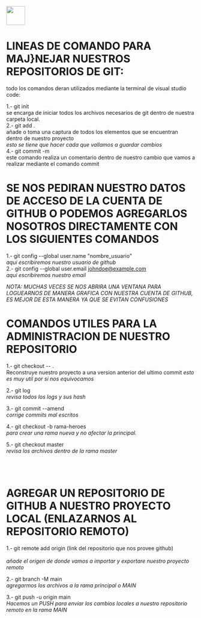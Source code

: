 <img style="width:50px; height:50px;" src="https://1000logos.net/wp-content/uploads/2018/11/GitHub-logo.png" >

# LINEAS DE COMANDO PARA MAJ}NEJAR NUESTROS REPOSITORIOS DE GIT:<br>

todo los comandos deran utilizados mediante la terminal de visual studio code:<br>

1.- git init <br>
se encarga de iniciar todos los archivos necesarios de git dentro de nuestra carpeta local.<br> 
2.- git add . <br>
añade o toma una captura de todos los elementos que se encuentran dentro de nuestro proyecto<br> 
*esto se tiene que hacer cada que vallamos a guardar cambios*<br>
4.- git commit -m <br>
este comando realiza un comentario dentro de nuestro cambio que vamos a realizar mediante el comando commit

# SE NOS PEDIRAN NUESTRO DATOS DE ACCESO DE LA CUENTA DE GITHUB O PODEMOS AGREGARLOS NOSOTROS DIRECTAMENTE CON LOS SIGUIENTES COMANDOS <br>

1.- git config --global user.name "nombre_usuario"<br>
*aqui escribiremos  nuestro usuario de github*<br>
2.- git config --global user.email johndoe@example.com<br>
*aqui escribiremos nuestro email*


*NOTA: MUCHAS VECES SE NOS ABRIRA UNA VENTANA PARA LOGUEARNOS DE MANERA GRAFICA CON NUESTRA CUENTA DE GITHUB, ES MEJOR DE ESTA MANERA YA QUE SE EVITAN CONFUSIONES* <BR>

# COMANDOS UTILES PARA LA ADMINISTRACION DE NUESTRO REPOSITORIO

1.- git checkout -- .<br>
Reconstruye nuestro proyecto a una version anterior del ultimo commit 
*esto es muy util por si nos equivocamos*

2.- git log  <br>
*revisa todos los logs y sus hash*<br>

3.- git commit --amend  <br>
*corrige commits mal escritos*<br>

4.- git checkout -b rama-heroes  <br>
*para crear una rama nueva y no afectar la principal.*<br>

5.- git checkout master <br>
*revisa los archivos dentro de la rama master*

<br><br>
# AGREGAR UN REPOSITORIO DE GITHUB A NUESTRO PROYECTO LOCAL (ENLAZARNOS AL REPOSITORIO REMOTO)<br>

1.- git remote add origin (link del repositorio que nos provee github) <br>  
*añade el origen de donde vamos a importar y exportare nuestro proyecto remoto*<br>

2.- git branch -M main<br>
*agregarmos los archivos a la rama principal o MAIN* <br>


3.- git push -u origin main<br>
*Hacemos un PUSH para enviar los cambios locales a nuestro repositorio remoto en la rama MAIN*